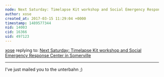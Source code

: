 ```yaml
---
node: Next Saturday: Timelapse Kit workshop and Social Emergency Response Center in Somerville
author: xose
created_at: 2017-03-15 11:29:04 +0000
timestamp: 1489577344
nid: 14003
cid: 16366
uid: 497123
---
```




[xose](../profile/xose) replying to: [Next Saturday: Timelapse Kit workshop and Social Emergency Response Center in Somerville](../notes/warren/03-12-2017/next-saturday-timelapse-kit-workshop-and-social-emergency-response-center-in-somerville)

----
I've just mailed you to the unterbahn ;)